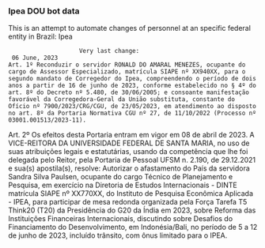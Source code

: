  ### Ipea DOU bot data
 This is an attempt to automate changes of personnel at an specific federal entity in Brazil: Ipea
 
                        Very last change: 
 	 06 June, 2023
	Art. 1º Reconduzir o servidor RONALD DO AMARAL MENEZES, ocupante do cargo de Assessor Especializado, matrícula SIAPE nº XX940XX, para o segundo mandato de Corregedor do Ipea, compreendendo o período de dois anos a partir de 16 de junho de 2023, conforme estabelecido no § 4º do art. 8º do Decreto nº 5.480, de 30/06/2005; e consoante manifestação favorável da Corregedora-Geral da União substituta, constante do Ofício nº 7900/2023/CRG/CGU, de 23/05/2023, em atendimento ao disposto no art. 8º da Portaria Normativa CGU nº 27, de 11/10/2022 (Processo nº 03001.001513/2023-11).
Art. 2º Os efeitos desta Portaria entram em vigor em 08 de abril de 2023.
A VICE-REITORA DA UNIVERSIDADE FEDERAL DE SANTA MARIA, no uso de suas atribuições legais e estatutárias, usando da competência que lhe foi delegada pelo Reitor, pela Portaria de Pessoal UFSM n. 2.190, de 29.12.2021 e sua(s) apostila(s), resolve:
Autorizar o afastamento do País da servidora Sandra Silva Paulsen, ocupante do cargo Técnico de Planejamento e Pesquisa, em exercício na Diretoria de Estudos Internacionais - DINTE matrícula SIAPE nº XX770XX, do Instituto de Pesquisa Econômica Aplicada - IPEA, para participar de mesa redonda organizada pela Força Tarefa T5 Think20 (T20) da Presidência do G20 da Índia em 2023, sobre Reforma das Instituições Financeiras Internacionais, discutindo sobre Desafios do Financiamento do Desenvolvimento, em Indonésia/Bali, no período de 5 a 12 de junho de 2023, incluído trânsito, com ônus limitado para o IPEA.
